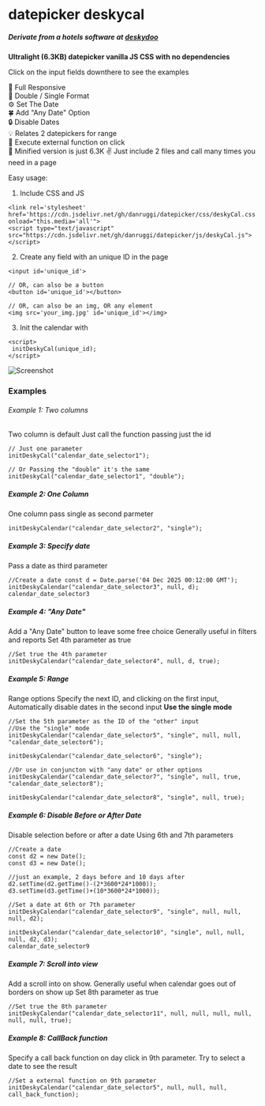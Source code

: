 # datepicker deskycal
##### Derivate from a hotels software at [deskydoo](https://www.deskydoo.com)  
  
   
**Ultralight (6.3KB) datepicker vanilla JS CSS with no dependencies**  

Click on the input fields downthere to see the examples  

📳 Full Responsive   
🌱 Double / Single Format  
⚙️ Set The Date  
🍀 Add "Any Date" Option  
🔒 Disable Dates  
💡 Relates 2 datepickers for range  
📎 Execute external function on click  
🤏 Minified version is just 6.3K 
✌️ Just include 2 files and call many times you need in a page  
  
Easy usage:  

1. Include CSS and JS  

```
<link rel='stylesheet' href='https://cdn.jsdelivr.net/gh/danruggi/datepicker/css/deskyCal.css' onload="this.media='all'">
<script type="text/javascript" src="https://cdn.jsdelivr.net/gh/danruggi/datepicker/js/deskyCal.js"></script>
```
  
2. Create any field with an unique ID in the page  
```
<input id='unique_id'>

// OR, can also be a button
<button id='unique_id'></button>

// OR, can also be an img, OR any element
<img src='your_img.jpg' id='unique_id'></img>
```  
3. Init the calendar with
```
<script>
 initDeskyCal(unique_id);
</script>
```

![Screenshot](http://localhost:81/datepicker/assets/screen1.png)

### Examples
###### Example 1: Two columns
Two column is default Just call the function passing just the id
```
// Just one parameter
initDeskyCal("calendar_date_selector1");

// Or Passing the "double" it's the same
initDeskyCal("calendar_date_selector1", "double");
```
  
##### Example 2: One Column
One column pass single as second parmeter
```
initDeskyCalendar("calendar_date_selector2", "single");
```
  
##### Example 3: Specify date
Pass a date as third parameter
```
//Create a date const d = Date.parse('04 Dec 2025 00:12:00 GMT'); initDeskyCalendar("calendar_date_selector3", null, d);
calendar_date_selector3
```
  
##### Example 4: "Any Date"
Add a "Any Date" button to leave some free choice
Generally useful in filters and reports
Set 4th parameter as true
```
//Set true the 4th parameter initDeskyCalendar("calendar_date_selector4", null, d, true);
```

##### Example 5: Range
Range options Specify the next ID, and clicking on the first input,
Automatically disable dates in the second input
**Use the single mode**

```
//Set the 5th parameter as the ID of the "other" input
//Use the "single" mode
initDeskyCalendar("calendar_date_selector5", "single", null, null, "calendar_date_selector6");

initDeskyCalendar("calendar_date_selector6", "single");

//Or use in conjuncton with "any date" or other options
initDeskyCalendar("calendar_date_selector7", "single", null, true, "calendar_date_selector8");

initDeskyCalendar("calendar_date_selector8", "single", null, true);
```

##### Example 6: Disable Before or After Date
Disable selection before or after a date
Using 6th and 7th parameters
```
//Create a date
const d2 = new Date();
const d3 = new Date();

//just an example, 2 days before and 10 days after
d2.setTime(d2.getTime()-(2*3600*24*1000));
d3.setTime(d3.getTime()+(10*3600*24*1000));

//Set a date at 6th or 7th parameter
initDeskyCalendar("calendar_date_selector9", "single", null, null, null, d2);

initDeskyCalendar("calendar_date_selector10", "single", null, null, null, d2, d3);
calendar_date_selector9
```
  
##### Example 7: Scroll into view
Add a scroll into on show.
Generally useful when calendar goes out of borders on show up
Set 8th parameter as true
```
//Set true the 8th parameter initDeskyCalendar("calendar_date_selector11", null, null, null, null, null, null, true);
```
  
##### Example 8: CallBack function
Specify a call back function on day click
in 9th parameter.
Try to select a date to see the result
```
//Set a external function on 9th parameter initDeskyCalendar("calendar_date_selector5", null, null, null, call_back_function);
```
